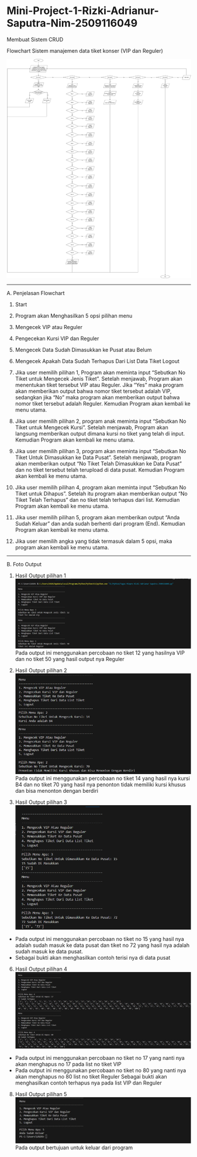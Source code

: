 # Mini-Project-1-Rizki-Adrianur-Saputra-Nim-2509116049
Membuat Sistem CRUD

Flowchart Sistem manajemen data tiket konser (VIP dan Reguler)

![img alt](https://github.com/rizkiadrianurs/Mini-Project-1-Rizki-Adrianur-Saputra-Nim-2509116049/blob/ab67ef2395aa9a22fc8d1d8083e19fe0bf359485/Flochart%20MinPro.jpg)

--------------------------------------------------------------------------------------------------------------------------------------------------------------------
A. Penjelasan Flowchart
1. Start
   
3. Program akan Menghasilkan 5 opsi pilihan menu
   
5. Mengecek VIP atau Reguler
   
6. Pengecekan Kursi VIP dan Reguler
   
7. Mengecek Data Sudah Dimasukkan ke Pusat atau Belum
   
8. Mengecek Apakah Data Sudah Terhapus Dari List Data Tiket
Logout

9. Jika user memilih pilihan 1, Program akan meminta input “Sebutkan No Tiket untuk Mengecek Jenis Tiket”. Setelah menjawab, Program akan menentukan tiket tersebut VIP atau Reguler. Jika “Yes” maka program akan memberikan output bahwa nomor tiket tersebut adalah  VIP, sedangkan jika “No” maka program akan memberikan output bahwa nomor tiket tersebut adalah Reguler. Kemudian Program akan kembali ke menu utama.
    
10. Jika user memilih pilihan 2, program anak meminta input “Sebutkan No Tiket untuk Mengecek Kursi”. Setelah menjawab, Program akan langsung memberikan output dimana kursi no tiket yang telah di input. Kemudian Program akan kembali ke menu utama.
    
11. Jika user memilih pilihan 3, program akan meminta input “Sebutkan No Tiket Untuk Dimasukkan ke Data Pusat”. Setelah menjawab, program akan memberikan output “No Tiket Telah Dimasukkan ke Data Pusat” dan no tiket tersebut telah terupload di data pusat. Kemudian Program akan kembali ke menu utama.
    
12. Jika user memilih pilihan 4, program akan meminta input “Sebutkan No Tiket untuk Dihapus”. Setelah itu program akan memberikan output “No Tiket  Telah Terhapus” dan no tiket telah terhapus dari list. Kemudian Program akan kembali ke menu utama.
    
13. Jika user memilih pilihan 5, program akan memberikan output “Anda Sudah Keluar” dan anda sudah berhenti dari program (End).  Kemudian Program akan kembali ke menu utama.
    
14. Jika user memilih angka yang tidak termasuk dalam 5 opsi, maka program akan kembali ke menu utama.

--------------------------------------------------------------------------------------------------------------------------------------------------------------------
B. Foto Output
1. Hasil Output pilihan 1
![img alt](https://github.com/rizkiadrianurs/Mini-Project-1-Rizki-Adrianur-Saputra-Nim-2509116049/blob/94b2973a3f3a37405db014a191108556fe60691c/Screenshot%202025-09-14%20211257.png)
Pada output ini menggunakan percobaan no tiket 12 yang hasilnya VIP dan no tiket 50 yang hasil output nya Reguler

3. Hasil Output pilihan 2
![img alt](https://github.com/rizkiadrianurs/Mini-Project-1-Rizki-Adrianur-Saputra-Nim-2509116049/blob/94b2973a3f3a37405db014a191108556fe60691c/Screenshot%202025-09-14%20211314.png)
Pada output ini menggunakan percobaan no tiket 14 yang hasil nya kursi B4 dan no tiket 70 yang hasil nya penonton tidak memiliki kursi khusus dan bisa menonton  dengan berdiri

4. Hasil Output pilihan 3
![img alt](https://github.com/rizkiadrianurs/Mini-Project-1-Rizki-Adrianur-Saputra-Nim-2509116049/blob/94b2973a3f3a37405db014a191108556fe60691c/Screenshot%202025-09-14%20211350.png)
 - Pada output ini menggunakan percobaan no tiket no 15 yang hasil nya adalah sudah masuk ke data pusat dan tiket no 72  yang hasil nya adalah sudah masuk ke data     pusat.
 - Sebagai bukti akan menghasilkan contoh terisi nya di data pusat

6. Hasil Output pilihan 4
![img alt](https://github.com/rizkiadrianurs/Mini-Project-1-Rizki-Adrianur-Saputra-Nim-2509116049/blob/97f6a9ebb0ec736229ca3694413eed555534e9b5/Screenshot%202025-09-14%20215136.png)
 - Pada output ini menggunakan percobaan no tiket no 17 yang nanti nya akan menghapus no 17 pada list no tiket VIP
 - Pada output ini menggunakan percobaan no tiket no 80 yang nanti nya akan menghapus no 80 list no tiket Reguler
   Sebagai bukti akan menghasilkan contoh terhapus nya pada list VIP dan Reguler

8. Hasil Output pilihan 5
![img alt](https://github.com/rizkiadrianurs/Mini-Project-1-Rizki-Adrianur-Saputra-Nim-2509116049/blob/97f6a9ebb0ec736229ca3694413eed555534e9b5/Screenshot%202025-09-14%20215152.png)
Pada output bertujuan untuk keluar dari program




